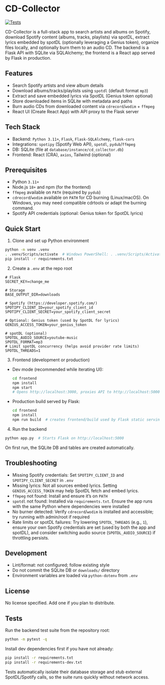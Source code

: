 # CD-Collector

[![Tests](https://github.com/LucaForesti/CD-Collector/actions/workflows/tests.yml/badge.svg)](https://github.com/LucaForesti/CD-Collector/actions/workflows/tests.yml)

CD-Collector is a full-stack app to search artists and albums on Spotify, download Spotify content (albums, tracks, playlists) via spotDL, extract lyrics embedded by spotDL (optionally leveraging a Genius token), organize files locally, and optionally burn them to an audio CD. The backend is a Flask API with SQLite via SQLAlchemy; the frontend is a React app served by Flask in production.

## Features

- Search Spotify artists and view album details
- Download albums/tracks/playlists using `spotdl` (default format `mp3`)
- Extract and save embedded lyrics via SpotDL (Genius token optional)
- Store downloaded items in SQLite with metadata and paths
- Burn audio CDs from downloaded content via `cdrecord`/`wodim` + `ffmpeg`
- React UI (Create React App) with API proxy to the Flask server

## Tech Stack

- Backend: `Python 3.11+`, `Flask`, `Flask-SQLAlchemy`, `flask-cors`
- Integrations: `spotipy` (Spotify Web API), `spotdl`, `pydub`/`ffmpeg`
- DB: SQLite (file at `database/instance/cd_collector.db`)
- Frontend: React (CRA), `axios`, Tailwind (optional)

## Prerequisites

- Python `3.11+`
- Node.js `18+` and npm (for the frontend)
- `ffmpeg` available on `PATH` (required by `pydub`)
- `cdrecord`/`wodim` available on `PATH` for CD burning (Linux/macOS). On Windows, you may need compatible cdrtools or adapt the burning command.
- Spotify API credentials (optional: Genius token for SpotDL lyrics)

## Quick Start

1) Clone and set up Python environment

```bash
python -m venv .venv
. .venv/Scripts/activate  # Windows PowerShell: . .venv/Scripts/Activate.ps1
pip install -r requirements.txt
```

2) Create a `.env` at the repo root

```env
# Flask
SECRET_KEY=change_me

# Storage
BASE_OUTPUT_DIR=downloads

# Spotify (https://developer.spotify.com/)
SPOTIPY_CLIENT_ID=your_spotify_client_id
SPOTIPY_CLIENT_SECRET=your_spotify_client_secret

# Optional: Genius token (used by SpotDL for lyrics)
GENIUS_ACCESS_TOKEN=your_genius_token

# spotDL (optional)
SPOTDL_AUDIO_SOURCE=youtube-music
SPOTDL_FORMAT=mp3
# Limit spotDL concurrency (helps avoid provider rate limits)
SPOTDL_THREADS=1
```

3) Frontend (development or production)

- Dev mode (recommended while iterating UI):
  ```bash
  cd frontend
  npm install
  npm start
  # Opens http://localhost:3000, proxies API to http://localhost:5000
  ```
- Production build served by Flask:
  ```bash
  cd frontend
  npm install
  npm run build  # creates frontend/build used by Flask static serving
  ```

4) Run the backend

```bash
python app.py  # Starts Flask on http://localhost:5000
```

On first run, the SQLite DB and tables are created automatically.


## Troubleshooting

- Missing Spotify credentials: Set `SPOTIPY_CLIENT_ID` and `SPOTIPY_CLIENT_SECRET` in `.env`
- Missing lyrics: Not all sources embed lyrics. Setting `GENIUS_ACCESS_TOKEN` may help SpotDL fetch and embed lyrics.
- `ffmpeg` not found: Install and ensure it’s on `PATH`
- `spotdl` not found: Installed via `requirements.txt`. Ensure the app runs with the same Python where dependencies were installed
- No burner detected: Verify `cdrecord`/`wodim` is installed and accessible; try running with admin/root if required
- Rate limits or spotDL failures: Try lowering `SPOTDL_THREADS` (e.g., `1`), ensure your own Spotify credentials are set (used by both the app and spotDL), and consider switching audio source (`SPOTDL_AUDIO_SOURCE`) if throttling persists.


## Development

- Lint/format: not configured; follow existing style
- Do not commit the SQLite DB or `downloads/` directory
- Environment variables are loaded via `python-dotenv` from `.env`

## License

No license specified. Add one if you plan to distribute.


## Tests

Run the backend test suite from the repository root:

```bash
python -m pytest -q
```

Install dev dependencies first if you have not already:

```bash
pip install -r requirements.txt
pip install -r requirements-dev.txt
```

Tests automatically isolate their database storage and stub external SpotDL/Spotify calls, so the suite runs quickly without network access.


